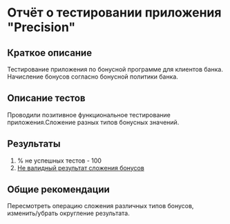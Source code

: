 # Отчёт о тестировании приложения "Precision"

## Краткое описание

Тестирование приложения по бонусной программе для клиентов банка. Начисление бонусов согласно бонусной политики банка.

## Описание тестов

Проводили позитивное функциональное тестирование приложения.Сложение разных типов бонусных значений.

## Результаты

1. % не успешных тестов - 100
2. [Не валидный результат сложения бонусов](https://github.com/BelyakovArkadiy/Precision/issues/1#issue-771568440)

## Общие рекомендации

Пересмотреть операцию сложения различных типов бонусов, изменить/убрать округление результата.
